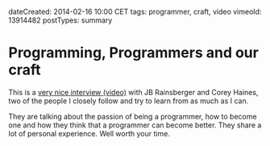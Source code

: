 dateCreated: 2014-02-16 10:00 CET
tags: programmer, craft, video
vimeoId: 13914482
postTypes: summary

# Programming, Programmers and our craft

This is a [very nice interview (video)][18] with JB Rainsberger and
Corey Haines, two of the people I closely follow and try to learn from
as much as I can.

[18]: http://vimeo.com/13914482

They are talking about the passion of being a programmer, how to become one
and how they think that a programmer can become better. They share
a lot of personal experience. Well worth your time.
